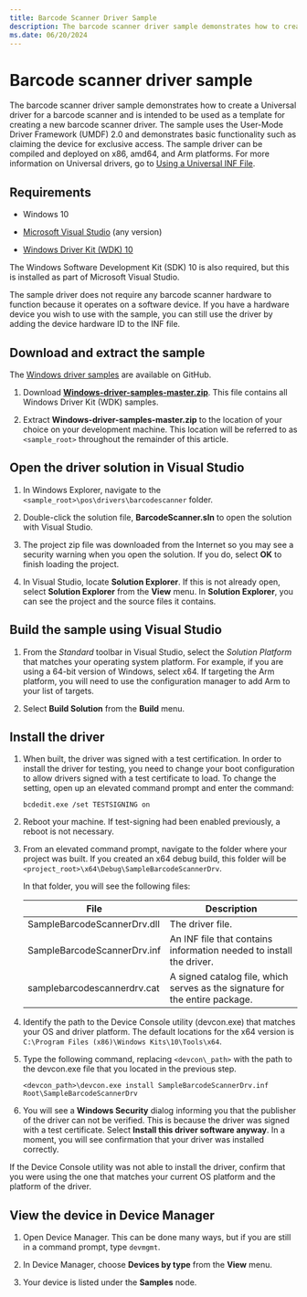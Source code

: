 ```yaml
---
title: Barcode Scanner Driver Sample
description: The barcode scanner driver sample demonstrates how to create a Universal driver for a barcode scanner and is intended to be used as a template for creating a new barcode scanner driver.
ms.date: 06/20/2024
---
```


# Barcode scanner driver sample

The barcode scanner driver sample demonstrates how to create a Universal driver for a barcode scanner and is intended to be used as a template for creating a new barcode scanner driver. The sample uses the User-Mode Driver Framework (UMDF) 2.0 and demonstrates basic functionality such as claiming the device for exclusive access. The sample driver can be compiled and deployed on x86, amd64, and Arm platforms. For more information on Universal drivers, go to [Using a Universal INF File](../install/using-a-universal-inf-file.md).

## Requirements

- Windows 10

- [Microsoft Visual Studio](https://visualstudio.microsoft.com) (any version)

- [Windows Driver Kit (WDK) 10](../download-the-wdk.md)

The Windows Software Development Kit (SDK) 10 is also required, but this is installed as part of Microsoft Visual Studio.

The sample driver does not require any barcode scanner hardware to function because it operates on a software device. If you have a hardware device you wish to use with the sample, you can still use the driver by adding the device hardware ID to the INF file.

## Download and extract the sample

The [Windows driver samples](https://github.com/Microsoft/Windows-driver-samples) are available on GitHub.

1. Download [**Windows-driver-samples-master.zip**](https://github.com/microsoft/Windows-driver-samples/archive/master.zip). This file contains all Windows Driver Kit (WDK) samples.

1. Extract **Windows-driver-samples-master.zip** to the location of your choice on your development machine. This location will be referred to as `<sample_root>` throughout the remainder of this article.

## Open the driver solution in Visual Studio

1. In Windows Explorer, navigate to the `<sample_root>\pos\drivers\barcodescanner` folder.

1. Double-click the solution file, **BarcodeScanner.sln** to open the solution with Visual Studio.

1. The project zip file was downloaded from the Internet so you may see a security warning when you open the solution. If you do, select **OK** to finish loading the project.

1. In Visual Studio, locate **Solution Explorer**. If this is not already open, select **Solution Explorer** from the **View** menu. In **Solution Explorer**, you can see the project and the source files it contains.

## Build the sample using Visual Studio

1. From the *Standard* toolbar in Visual Studio, select the *Solution Platform* that matches your operating system platform. For example, if you are using a 64-bit version of Windows, select x64. If targeting the Arm platform, you will need to use the configuration manager to add Arm to your list of targets.

1. Select **Build Solution** from the **Build** menu.

## Install the driver

1. When built, the driver was signed with a test certification. In order to install the driver for testing, you need to change your boot configuration to allow drivers signed with a test certificate to load. To change the setting, open up an elevated command prompt and enter the command:

    `bcdedit.exe /set TESTSIGNING on`

1. Reboot your machine. If test-signing had been enabled previously, a reboot is not necessary.

1. From an elevated command prompt, navigate to the folder where your project was built. If you created an x64 debug build, this folder will be `<project_root>\x64\Debug\SampleBarcodeScannerDrv`.

    In that folder, you will see the following files:

    | File | Description |
    |--|--|
    | SampleBarcodeScannerDrv.dll | The driver file. |
    | SampleBarcodeScannerDrv.inf | An INF file that contains information needed to install the driver. |
    | samplebarcodescannerdrv.cat | A signed catalog file, which serves as the signature for the entire package. |

1. Identify the path to the Device Console utility (devcon.exe) that matches your OS and driver platform. The default locations for the x64 version is `C:\Program Files (x86)\Windows Kits\10\Tools\x64`.

1. Type the following command, replacing `<devcon\_path>` with the path to the devcon.exe file that you located in the previous step.

    `<devcon_path>\devcon.exe install SampleBarcodeScannerDrv.inf Root\SampleBarcodeScannerDrv`

1. You will see a **Windows Security** dialog informing you that the publisher of the driver can not be verified. This is because the driver was signed with a test certificate. Select **Install this driver software anyway**. In a moment, you will see confirmation that your driver was installed correctly.

If the Device Console utility was not able to install the driver, confirm that you were using the one that matches your current OS platform and the platform of the driver.

## View the device in Device Manager

1. Open Device Manager. This can be done many ways, but if you are still in a command prompt, type `devmgmt`.

1. In Device Manager, choose **Devices by type** from the **View** menu.

1. Your device is listed under the **Samples** node.

